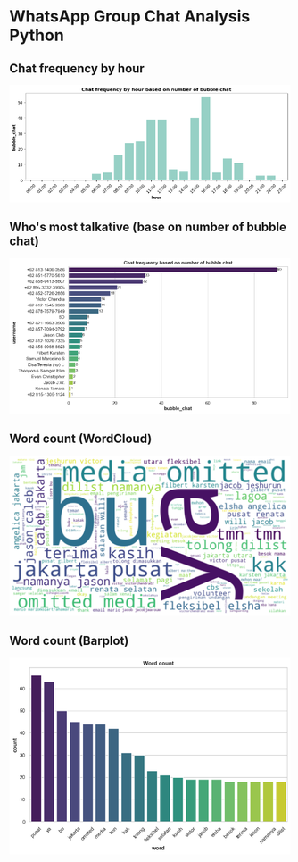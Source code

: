 # WhatsApp Group Chat Analysis Python

## Chat frequency by hour
![alt text](thumbnail1.png)

## Who's most talkative (base on number of bubble chat)
![alt text](thumbnail4.png)

## Word count (WordCloud)
![alt text](thumbnail3.png)

## Word count (Barplot)
![alt text](thumbnail2.png)
